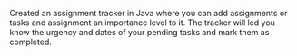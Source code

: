 Created an assignment tracker in Java where you can add assignments or tasks and assignment an importance level to it. The tracker will led you know the urgency and dates of your pending tasks and mark them as completed.
